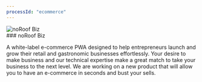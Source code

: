 ```yaml
---
processId: "ecommerce"
---
```

<div class="image-container">
  <img src="{{ "/assets/img/noroof_biz.png" | relative_url }}" alt="noRoof Biz"/>
</div>
### noRoof Biz

A white-label e-commerce PWA designed to help entrepreneurs launch and grow their retail and gastronomic businesses effortlessly. Your desire to make business and our technical expertise make a great match to take your business to the next level. We are working on a new product that will allow you to have an e-commerce in seconds and bust your sells.
